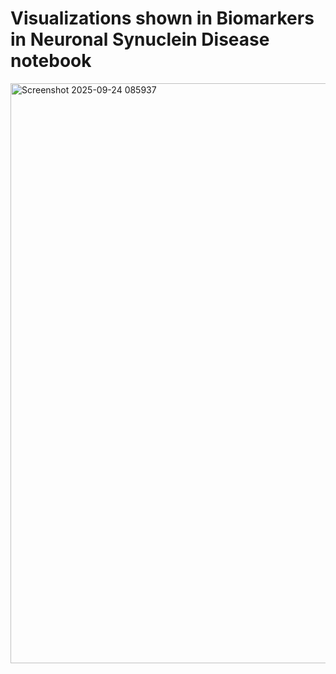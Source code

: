 # Visualizations shown in Biomarkers in Neuronal Synuclein Disease notebook

<img width="1096" height="928" alt="Screenshot 2025-09-24 085937" src="https://github.com/user-attachments/assets/fe98c5e3-ab5e-43ea-99ae-89b5c0543283" />


